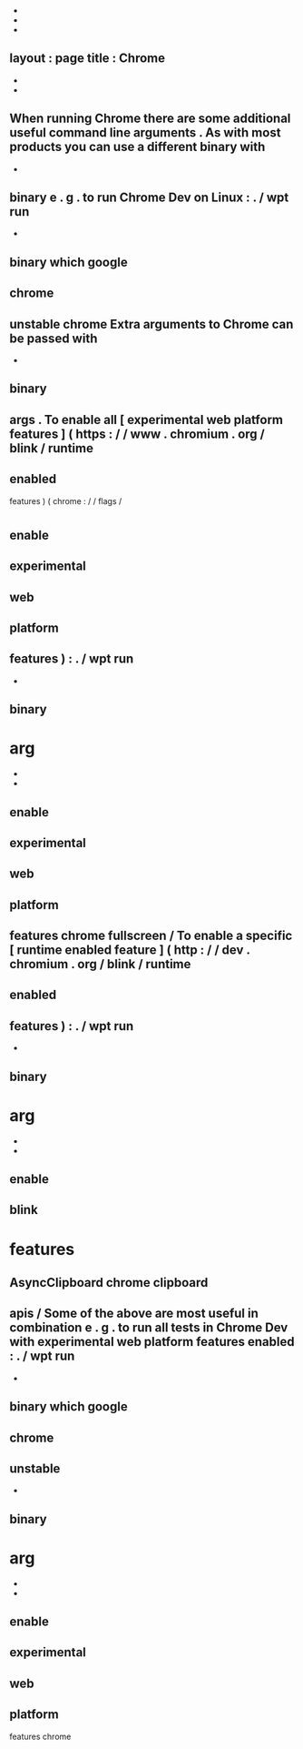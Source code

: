 -
-
-
layout
:
page
title
:
Chrome
-
-
-
When
running
Chrome
there
are
some
additional
useful
command
line
arguments
.
As
with
most
products
you
can
use
a
different
binary
with
-
-
binary
e
.
g
.
to
run
Chrome
Dev
on
Linux
:
.
/
wpt
run
-
-
binary
which
google
-
chrome
-
unstable
chrome
Extra
arguments
to
Chrome
can
be
passed
with
-
-
binary
-
args
.
To
enable
all
[
experimental
web
platform
features
]
(
https
:
/
/
www
.
chromium
.
org
/
blink
/
runtime
-
enabled
-
features
)
(
chrome
:
/
/
flags
/
#
enable
-
experimental
-
web
-
platform
-
features
)
:
.
/
wpt
run
-
-
binary
-
arg
=
-
-
enable
-
experimental
-
web
-
platform
-
features
chrome
fullscreen
/
To
enable
a
specific
[
runtime
enabled
feature
]
(
http
:
/
/
dev
.
chromium
.
org
/
blink
/
runtime
-
enabled
-
features
)
:
.
/
wpt
run
-
-
binary
-
arg
=
-
-
enable
-
blink
-
features
=
AsyncClipboard
chrome
clipboard
-
apis
/
Some
of
the
above
are
most
useful
in
combination
e
.
g
.
to
run
all
tests
in
Chrome
Dev
with
experimental
web
platform
features
enabled
:
.
/
wpt
run
-
-
binary
which
google
-
chrome
-
unstable
-
-
binary
-
arg
=
-
-
enable
-
experimental
-
web
-
platform
-
features
chrome
